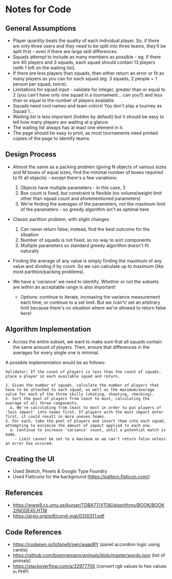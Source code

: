# Notes for Code

## General Assumptions

* Player quantity beats the quality of each individual player. So, if there are only three users and they need to be split into three teams, they'll be split first - even if there are large skill differences.
* Squads attempt to include as many members as possible - eg. if there are 40 players and 3 squads, each squad should contain 13 players (with 1 left on the waiting list).
* If there are less players than squads, then either return an error or fit as many players as you can for each squad (eg. 3 squads, 2 people = 1 person per squad, twice).
* Limitations for squad input - validate for integer, greater than or equal to 2 (you can't have only one squad in a tournament... can you?) and less than or equal to the number of players available.
* Squads need cool names and team colors! You don't play a tourney as Squad 1... 
* Waiting list is less important (hidden by default) but it should be easy to tell how many players are waiting at a glance.
* The waiting list always has at least one element in it. 
* The page should be easy to print, as most tournaments need printed copies of the page to identify teams.

## Design Process

* Almost the same as a packing problem (giving N objects of various sizes and M boxes of equal sizes, find the minimal number of boxes required to fit all objects) - except there's a few variations:

  1. Objects have multiple parameters - in this case, 3
  2. Box count is fixed, but constraint is flexible (no volume/weight limit other than squad count and aforementioned parameters)
  3. We're finding the averages of the parameters, not the maximum limit of the parameters - so greedy algorithm isn't as optimal here

* Classic partition problem, with slight changes

  1. Can never return false; instead, find the best outcome for the situation
  2. Number of squads is not fixed, so no way to sort components
  3. Multiple parameters so standard greedy algorithm doesn't fit naturally

* Finding the average of any value is simply finding the maximum of any value and dividing it by count. So we can calculate up to maximum (like most partition/packing problems).
* We have a 'variance' we need to identify. Whether or not the subsets are within an acceptable range is also important! 
  * Options: continue to iterate, increasing the variance measurement each time, or continue to a set limit. But we /can't/ set an arbitrary limit because there's no situation where we're allowed to return false here! 

## Algorithm Implementation

* Across the entire subset, we want to make sure that all squads contain the same amount of players. Then, ensure that differences in the averages for every single one is minimal. 

A possible implementation would be as follows:

    Validator: If the count of players is less than the count of squads, place a player in each available squad and return.

    1. Given the number of squads, calculate the number of players that have to be attached to each squad, as well as the maximum/average value for each of the three skills (skating, shooting, checking).
    2. Sort the pool of players from least to most, calculating the average of all three components.
      a. We're calculating from least to most in order to put players of 'less impact' into teams first. If players with the most impact enter first, it could result in more uneven teams.
    3. For each, take the pool of players and insert them into each squad, attempting to minimize the amount of impact applied to each one. 
      a. Continue to increase 'variance' count, until a potential match is made.  
        - Limit cannot be set to a maximum as we can't return false unless an error has occured.

## Creating the UI

* Used Sketch, Pexels & Google Type Foundry
* Used Flaticons for the background (https://pattern.flaticon.com/)

## References

* https://www8.cs.umu.se/kurser/TDBA77/VT06/algorithms/BOOK/BOOK2/NODE45.HTM
* https://arxiv.org/pdf/cond-mat/0310317.pdf

## Code References

* https://codepen.io/tofanelli/pen/waadRY (panel accordion logic using carets)
* https://github.com/boennemann/animals/blob/master/words.json (list of animals)
* https://stackoverflow.com/a/32977705 (convert rgb values to hex values in PHP)
